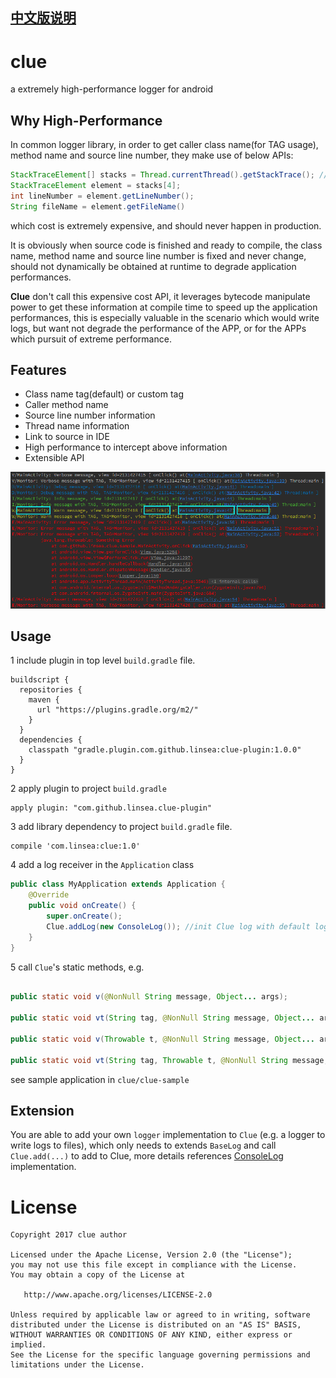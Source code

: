 ## [中文版说明](README_zh.md)

# clue
a extremely high-performance logger for android

## Why High-Performance
In common logger library, in order to get caller class name(for TAG usage),
method name and source line number, they make use of below APIs:
```java
StackTraceElement[] stacks = Thread.currentThread().getStackTrace(); //expensive cost
StackTraceElement element = stacks[4];
int lineNumber = element.getLineNumber();
String fileName = element.getFileName()
```
which cost is extremely expensive, and should never happen in production.

It is obviously when source code is finished and ready to compile, the class name,
method name and source line number is fixed and never change, should not dynamically
be obtained at runtime to degrade application performances.

**Clue** don't call this expensive cost API, it leverages bytecode manipulate power to get
these information at compile time to speed up the application performances, this is especially
valuable in the scenario which would write logs, but want not degrade the performance
of the APP, or for the APPs which pursuit of extreme performance.

## Features
- Class name tag(default) or custom tag
- Caller method name
- Source line number information
- Thread name information
- Link to source in IDE
- High performance to intercept above information
- Extensible API

![](clue.png)

## Usage
1 include plugin in top level `build.gradle` file.
```
buildscript {
  repositories {
    maven {
      url "https://plugins.gradle.org/m2/"
    }
  }
  dependencies {
    classpath "gradle.plugin.com.github.linsea:clue-plugin:1.0.0"
  }
}
```
2 apply plugin to project `build.gradle`
```
apply plugin: "com.github.linsea.clue-plugin"
```
3 add library dependency to project `build.gradle` file.
```
compile 'com.linsea:clue:1.0'
```
4 add a log receiver in the `Application` class
```java
public class MyApplication extends Application {
    @Override
    public void onCreate() {
        super.onCreate();
        Clue.addLog(new ConsoleLog()); //init Clue log with default logcat
    }
}
```
5 call `Clue`'s static methods, e.g.
```java

public static void v(@NonNull String message, Object... args);

public static void vt(String tag, @NonNull String message, Object... args)

public static void v(Throwable t, @NonNull String message, Object... args)

public static void vt(String tag, Throwable t, @NonNull String message, Object... args)
```

see sample application in `clue/clue-sample`

## Extension
You are able to add your own `logger` implementation to `Clue` (e.g. a logger to write logs
to files), which only needs to extends `BaseLog` and call `Clue.add(...)` to add to Clue,
more details references [ConsoleLog](https://github.com/linsea/clue/blob/master/clue/src/main/java/com/github/linsea/clue/ConsoleLog.java) implementation.

# License

    Copyright 2017 clue author

    Licensed under the Apache License, Version 2.0 (the "License");
    you may not use this file except in compliance with the License.
    You may obtain a copy of the License at

       http://www.apache.org/licenses/LICENSE-2.0

    Unless required by applicable law or agreed to in writing, software
    distributed under the License is distributed on an "AS IS" BASIS,
    WITHOUT WARRANTIES OR CONDITIONS OF ANY KIND, either express or implied.
    See the License for the specific language governing permissions and
    limitations under the License.